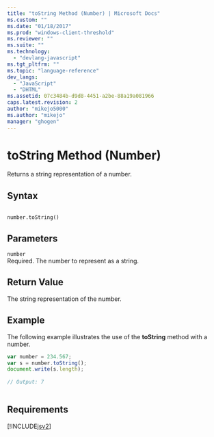 ```yaml
---
title: "toString Method (Number) | Microsoft Docs"
ms.custom: ""
ms.date: "01/18/2017"
ms.prod: "windows-client-threshold"
ms.reviewer: ""
ms.suite: ""
ms.technology: 
  - "devlang-javascript"
ms.tgt_pltfrm: ""
ms.topic: "language-reference"
dev_langs: 
  - "JavaScript"
  - "DHTML"
ms.assetid: 07c3484b-d9d8-4451-a2be-88a19a081966
caps.latest.revision: 2
author: "mikejo5000"
ms.author: "mikejo"
manager: "ghogen"
---
```

# toString Method (Number)
Returns a string representation of a number.  
  
## Syntax  
  
```  
  
number.toString()  
```  
  
## Parameters  
 `number`  
 Required. The number to represent as a string.  
  
## Return Value  
 The string representation of the number.  
  
## Example  
 The following example illustrates the use of the **toString** method with a number.  
  
```javascript  
var number = 234.567;  
var s = number.toString();  
document.write(s.length);  
  
// Output: 7  
  
```  
  
## Requirements  
 [!INCLUDE[jsv2](../../javascript/reference/includes/jsv2-md.md)]